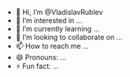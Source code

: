 - 👋 Hi, I’m @VladislavRublev
- 👀 I’m interested in ...
- 🌱 I’m currently learning ...
- 💞️ I’m looking to collaborate on ...
- 📫 How to reach me ...
- 😄 Pronouns: ...
- ⚡ Fun fact: ...

<!---
VladislavRublev/VladislavRublev is a ✨ special ✨ repository because its `README.md` (this file) appears on your GitHub profile.
You can click the Preview link to take a look at your changes.
--->
